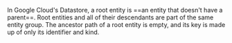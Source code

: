 
In Google Cloud's Datastore, a root entity is ==an entity that doesn't have a parent==. Root entities and all of their descendants are part of the same entity group. The ancestor path of a root entity is empty, and its key is made up of only its identifier and kind.